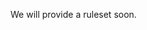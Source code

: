 We will provide a ruleset soon.


<!-- 1. Each match consists of best-of-five sets (i.e. the first player to win three sets wins).
2. Players score points by their opponents committing faults (i.e. not returning the ball in the correct way, touching the ball with their racket twice, or receiving the opponents ball above the table without it having touched it).
3. The ball must bounce once on your side before being returned.
4. Serving alternates between players after every two points, with the initial serve being determined via a *Sprungdie* (see advanced rules), and then alternating for each set.
5. The first player or team to reach 11 points with a 2-point lead wins a set. In case of a tie at 10 points, play continues until one player has a 2-point lead.
6. Players must adhere to service rules (see also advanced rules).

### Advanced rules

1. **Initial Serve**: The first serve of a game is determined via a so-called *Sprungdie*, which means that the ball is initially thrown in, the player's feet need to be in the air every time their racket touches the ball. The player winning this rally (after it has been returned at least once) gets to decide who can perform the initial serve. For the sets following the first one, the starting serve is alternated.
2. **Serving**: A serve must first bounce on the server's side of the table, then on the other side; the quarter of the table doesn't matter (i.e. serves do not have to be diagonal). For a serve, the server has to first announce the score. Then, the ball needs to be tossed up before being hit by one's racket.\
We'll be lenient; Throwing the ball up and catching it again is not considered a fault here, although we ask you to not abuse this. -->
